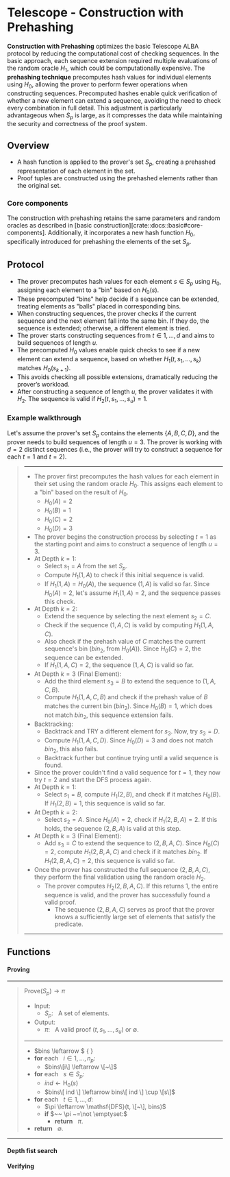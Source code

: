 # Telescope - Construction with Prehashing

**Construction with Prehashing** optimizes the basic Telescope ALBA protocol by reducing the computational cost of checking sequences.
In the basic approach, each sequence extension required multiple evaluations of the random oracle $H_1$, which could be computationally expensive.
The **prehashing technique** precomputes hash values for individual elements using $H_0$, allowing the prover to perform fewer operations when constructing sequences.
Precomputed hashes enable quick verification of whether a new element can extend a sequence, avoiding the need to check every combination in full detail.
This adjustment is particularly advantageous when $S_p$ is large, as it compresses the data while maintaining the security and correctness of the proof system.

## Overview 
- A hash function is applied to the prover's set $S_p$, creating a prehashed representation of each element in the set.
- Proof tuples are constructed using the prehashed elements rather than the original set.

### Core components
The construction with prehashing retains the same parameters and random oracles as described in [basic construction][crate::docs::basic#core-components]. 
Additionally, it incorporates a new hash function $H_0$, specifically introduced for prehashing the elements of the set $S_p$.

## Protocol
- The prover precomputes hash values for each element $s \in S_p$ using $H_0$, assigning each element to a "bin" based on $H_0(s)$.
- These precomputed "bins" help decide if a sequence can be extended, treating elements as "balls" placed in corresponding bins.
- When constructing sequences, the prover checks if the current sequence and the next element fall into the same bin. If they do, the sequence is extended; otherwise, a different element is tried.
- The prover starts constructing sequences from $t \in 1, \ldots, d$ and aims to build sequences of length $u$.
- The precomputed $H_0$ values enable quick checks to see if a new element can extend a sequence, based on whether $H_1(t, s_1, \dots, s_k)$ matches $H_0(s_{k+1})$.
- This avoids checking all possible extensions, dramatically reducing the prover’s workload.
- After constructing a sequence of length $u$, the prover validates it with $H_2$. The sequence is valid if $H_2(t, s_1, \dots, s_u) = 1$.

### Example walkthrough
Let's assume the prover's set $S_p$ contains the elements $\{A, B, C, D\}$, and the prover needs to build sequences of length $u = 3$. 
The prover is working with $d = 2$ distinct sequences (i.e., the prover will try to construct a sequence for each $t = 1$ and $t = 2$).

> ---
> - The prover first precomputes the hash values for each element in their set using the random oracle $H_0$. This assigns each element to a "bin" based on the result of $H_0$.
>   - $H_0(A) = 2$
>   - $H_0(B) = 1$
>   - $H_0(C) = 2$
>   - $H_0(D) = 3$
> - The prover begins the construction process by selecting $t = 1$ as the starting point and aims to construct a sequence of length $u = 3$.
> - At Depth $k = 1$:
>   - Select $s_1 = A$ from the set $S_p$.
>   - Compute $H_1(1, A)$ to check if this initial sequence is valid.
>   - If $H_1(1, A) = H_0(A)$, the sequence $(1, A)$ is valid so far. Since $H_0(A) = 2$, let's assume $H_1(1, A) = 2$, and the sequence passes this check.
> - At Depth $k = 2$:
>   - Extend the sequence by selecting the next element $s_2 = C$.
>   - Check if the sequence $(1, A, C)$ is valid by computing $H_1(1, A, C)$.
>   - Also check if the prehash value of $C$ matches the current sequence's bin ($bin_2$, from $H_0(A)$). Since $H_0(C) = 2$, the sequence can be extended.
>   - If $H_1(1, A, C) = 2$, the sequence $(1, A, C)$ is valid so far.
> - At Depth $k = 3$ (Final Element):
>   - Add the third element $s_3 = B$ to extend the sequence to $(1, A, C, B)$.
>   - Compute $H_1(1, A, C, B)$ and check if the prehash value of $B$ matches the current bin ($bin_2$). Since $H_0(B) = 1$, which does not match $bin_2$, this sequence extension fails.
> - Backtracking:
>   - Backtrack and TRY a different element for $s_3$. Now, try $s_3 = D$.
>   - Compute $H_1(1, A, C, D)$. Since $H_0(D) = 3$ and does not match $bin_2$, this also fails.
>   - Backtrack further but continue trying until a valid sequence is found.
> - Since the prover couldn't find a valid sequence for $t = 1$, they now try $t = 2$ and start the DFS process again.
> - At Depth $k = 1$:
>   - Select $s_1 = B$, compute $H_1(2, B)$, and check if it matches $H_0(B)$. If $H_1(2, B) = 1$, this sequence is valid so far.
> - At Depth $k = 2$:
>   - Select $s_2 = A$. Since $H_0(A) = 2$, check if $H_1(2, B, A) = 2$. If this holds, the sequence $(2, B, A)$ is valid at this step.
> - At Depth $k = 3$ (Final Element):
>   - Add $s_3 = C$ to extend the sequence to $(2, B, A, C)$. Since $H_0(C) = 2$, compute $H_1(2, B, A, C)$ and check if it matches $bin_2$. If $H_1(2, B, A, C) = 2$, this sequence is valid so far.
> - Once the prover has constructed the full sequence $(2, B, A, C)$, they perform the final validation using the random oracle $H_2$.
>   - The prover computes $H_2(2, B, A, C)$. If this returns $1$, the entire sequence is valid, and the prover has successfully found a valid proof.
>     - The sequence $(2, B, A, C)$ serves as proof that the prover knows a sufficiently large set of elements that satisfy the predicate.
> ---

## Functions
#### Proving
---
> $\mathsf{Prove}(S_p) \rightarrow \pi$
> - Input:
>   - $S_p:~~$ A set of elements.
> - Output:
>   - $\pi:~~$ A valid proof $(t, s_1, ..., s_u)$ or $\emptyset$.
> ---
> - $bins \leftarrow $ { }
> - **for** each $~~ i \in 1, \ldots, n_p:$
>   - $bins\[i\] \leftarrow \[~\]$
> - **for** each $~~ s \in S_p:$
>   - $ind \leftarrow \mathsf{H}_0(s)$
>   - $bins\[ ind \] \leftarrow bins\[ ind \] \cup \[s\]$
> - **for** each $~~ t \in 1, \ldots, d:$
>   - $\pi \leftarrow \mathsf{DFS}(t, \[~\], bins)$
>   - **if** $~~ \pi ~=\not \emptyset:$
>     - **return** $~~ \pi.$
> - **return** $~~ \emptyset.$
---

#### Depth fist search

#### Verifying

